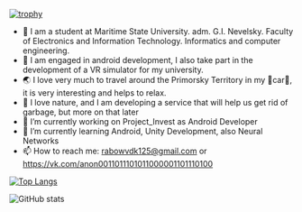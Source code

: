 
[![trophy](https://github-profile-trophy.vercel.app/?username=loakdv)](https://github.com/ryo-ma/github-profile-trophy)

- 🏫 I am a student at Maritime State University. adm. G.I. Nevelsky. Faculty of Electronics and Information Technology.       Informatics and computer engineering.
- 📱  I am engaged in android development, I also take part in the development of a VR simulator for my university.
- 🌏 I love very much to travel around the Primorsky Territory in my 🔰car🚙, it is very interesting and helps to relax.
- 🍃 I love nature, and I am developing a service that will help us get rid of garbage, but more on that later
- 🔭 I’m currently working on Project_Invest as Android Developer
- 🌱 I’m currently learning Android, Unity Development, also Neural Networks
- 📫 How to reach me: rabowvdk125@gmail.com or https://vk.com/anon0011011101011000001101110100

[![Top Langs](https://github-readme-stats.vercel.app/api/top-langs/?username=loakdv)](https://github.com/anuraghazra/github-readme-stats)

![GitHub stats](https://github-readme-stats.vercel.app/api?username=loakdv&show_icons=true)  
